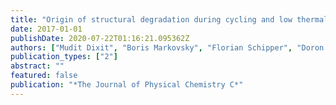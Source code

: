 ```yaml
---
title: "Origin of structural degradation during cycling and low thermal stability of Ni-rich layered transition metal-based electrode materials"
date: 2017-01-01
publishDate: 2020-07-22T01:16:21.095362Z
authors: ["Mudit Dixit", "Boris Markovsky", "Florian Schipper", "Doron Aurbach", "Dan T Major"]
publication_types: ["2"]
abstract: ""
featured: false
publication: "*The Journal of Physical Chemistry C*"
---
```


